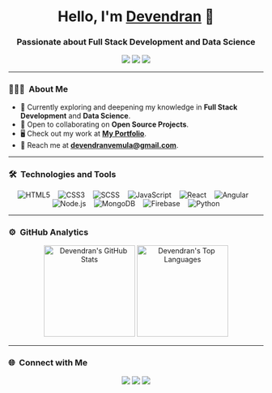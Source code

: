 <h1 align="center"> 
  Hello, I'm <a href="https://portfolio-dev-rust.vercel.app/">Devendran</a> 👋
</h1>

<h3 align="center">Passionate about Full Stack Development and Data Science</h3>

<p align="center">
  <a href="https://devendranportfolio.web.app/"><img src="https://img.shields.io/badge/Portfolio-4285F4?style=for-the-badge&logo=google-chrome&logoColor=white"/></a>
  <a href="https://www.linkedin.com/in/devendran-vemula/"><img src="https://img.shields.io/badge/LinkedIn-0A66C2?style=for-the-badge&logo=linkedin&logoColor=white"/></a>
  <a href="https://www.instagram.com/devendran_vemula/"><img src="https://img.shields.io/badge/Instagram-E4405F?style=for-the-badge&logo=instagram&logoColor=white"/></a>
</p>

---

### 👨🏻‍💻 &nbsp;About Me

- 🌱 Currently exploring and deepening my knowledge in **Full Stack Development** and **Data Science**.
- 🤝 Open to collaborating on **Open Source Projects**.
- 🖥️ Check out my work at **[My Portfolio](https://portfolio-dev-rust.vercel.app/)**.
- 📧 Reach me at **devendranvemula@gmail.com**.

---

### 🛠️ &nbsp;Technologies and Tools

<p align="center">
  <img src="https://img.shields.io/badge/HTML5-E34F26?style=for-the-badge&logo=html5&logoColor=white" alt="HTML5" /> &nbsp;&nbsp;
  <img src="https://img.shields.io/badge/CSS3-1572B6?style=for-the-badge&logo=css3&logoColor=white" alt="CSS3" /> &nbsp;&nbsp;
  <img src="https://img.shields.io/badge/SCSS-CC6699?style=for-the-badge&logo=sass&logoColor=white" alt="SCSS" /> &nbsp;&nbsp;
  <img src="https://img.shields.io/badge/JavaScript-F7DF1E?style=for-the-badge&logo=javascript&logoColor=black" alt="JavaScript" /> &nbsp;&nbsp;
  <img src="https://img.shields.io/badge/React-61DAFB?style=for-the-badge&logo=react&logoColor=black" alt="React" /> &nbsp;&nbsp;
  <img src="https://img.shields.io/badge/Angular-DD0031?style=for-the-badge&logo=angular&logoColor=white" alt="Angular" /> &nbsp;&nbsp;
  <img src="https://img.shields.io/badge/Node.js-339933?style=for-the-badge&logo=nodedotjs&logoColor=white" alt="Node.js" /> &nbsp;&nbsp;
  <img src="https://img.shields.io/badge/MongoDB-4EA94B?style=for-the-badge&logo=mongodb&logoColor=white" alt="MongoDB" /> &nbsp;&nbsp;
  <img src="https://img.shields.io/badge/Firebase-FFCA28?style=for-the-badge&logo=firebase&logoColor=black" alt="Firebase" /> &nbsp;&nbsp;
  <img src="https://img.shields.io/badge/Python-3776AB?style=for-the-badge&logo=python&logoColor=white" alt="Python" />
</p>

---

### ⚙️ &nbsp;GitHub Analytics

<p align="center">
  <img height="180em" src="https://github-readme-stats-eight-theta.vercel.app/api?username=vemuladevendran&show_icons=true&theme=radical&include_all_commits=true&count_private=true" alt="Devendran's GitHub Stats"/>
  <img height="180em" src="https://github-readme-stats-eight-theta.vercel.app/api/top-langs/?username=vemuladevendran&layout=compact&langs_count=8&theme=radical" alt="Devendran's Top Languages"/>
</p>

---

### 🌐 &nbsp;Connect with Me

<p align="center">
  <a href="mailto:devendranvemula@gmail.com"><img src="https://img.shields.io/badge/Email-D14836?style=for-the-badge&logo=gmail&logoColor=white"/></a>
  <a href="https://www.linkedin.com/in/devendran-vemula/"><img src="https://img.shields.io/badge/LinkedIn-0A66C2?style=for-the-badge&logo=linkedin&logoColor=white"/></a>
  <a href="https://www.instagram.com/devendran_vemula/"><img src="https://img.shields.io/badge/Instagram-E4405F?style=for-the-badge&logo=instagram&logoColor=white"/></a>
</p>

